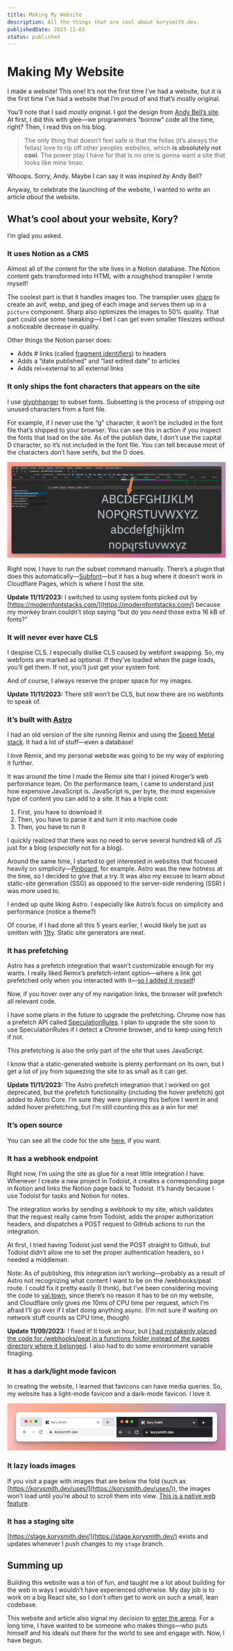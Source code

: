 ```yaml
---
title: Making My Website
description: All the things that are cool about korysmith.dev.
publishedDate: 2023-11-03
status: published
---
```

# Making My Website

<!-- Below works with MDX -->
<!-- published on {frontmatter.publishedDate} -->

I made a website! This one! It’s not the first time I’ve had a website, but it is the first time I’ve had a website that I’m proud of and that’s mostly original.

You’ll note that I said *mostly* original. I got the design from [Andy Bell’s site](https://andy-bell.co.uk/). At first, I did this with glee—we programmers “borrow” code all the time, right? Then, I read this on his blog.

> The only thing that doesn’t feel safe is that the fellas (it’s always the fellas) love to rip off other peoples websites, which **is absolutely not cool**. The power play I have for that is no one is gonna want a site that looks like mine lmao.
> 

Whoops. Sorry, Andy. Maybe I can say it was *inspired by* Andy Bell?

Anyway, to celebrate the launching of the website, I wanted to write an article *about* the website.

## What’s cool about your website, Kory?

I’m glad you asked.

### It uses Notion as a CMS

Almost all of the content for the site lives in a Notion database. The Notion content gets transformed into HTML with a roughshod transpiler I wrote myself!

The coolest part is that it handles images too. The transpiler uses [sharp](https://sharp.pixelplumbing.com/) to create an avif, webp, and jpeg of each image and serves them up in a `picture` component. Sharp also optimizes the images to 50% quality. That part could use some tweaking—I bet I can get even smaller filesizes without a noticeable decrease in quality.

Other things the Notion parser does:

- Adds # links (called [fragment identifiers](https://www.w3.org/DesignIssues/Fragment.html)) to headers
- Adds a “date published” and “last edited date” to articles
- Adds rel=external to all external links

### It only ships the font characters that appears on the site

I use [glyphhanger](https://github.com/filamentgroup/glyphhanger) to subset fonts. Subsetting is the process of stripping out unused characters from a font file.

For example, if I never use the “g” character, it won’t be included in the font file that’s shipped to your browser. You can see this in action if you inspect the fonts that load on the site. As of the publish date, I don’t use the capital D character, so it’s not included in the font file. You can tell because most of the characters don’t have serifs, but the D does.

![example of font subsetting](/public/images/subsetting.png)

Right now, I have to run the subset command manually. There’s a plugin that does this automatically—[Subfont](https://github.com/Ernxst/subfont)—but it has a bug where it doesn’t work in Cloudflare Pages, which is where I host the site.

**Update 11/11/2023:** I switched to using system fonts picked out by [https://modernfontstacks.com/](https://modernfontstacks.com/) because my monkey brain couldn’t stop saying “but do you *need* those extra 16 kB of fonts?”

### It will never ever have CLS

I despise CLS. I especially dislike CLS caused by webfont swapping. So, my webfonts are marked as optional. If they’ve loaded when the page loads, you’ll get them. If not, you’ll just get your system font.

And of course, I always reserve the proper space for my images.

**Update 11/11/2023:** There still won’t be CLS, but now there are no webfonts to speak of.

### It’s built with [Astro](https://astro.build/)

I had an old version of the site running Remix and using the [Speed Metal stack](https://github.com/Girish21/speed-metal-stack). It had a lot of stuff—even a database!

I love Remix, and my personal website was going to be my way of exploring it further.

It was around the time I made the Remix site that I joined Kroger’s web performance team. On the performance team, I came to understand just how expensive JavaScript is. JavaScript is, per byte, the most expensive type of content you can add to a site. It has a triple cost:

1. First, you have to download it
2. Then, you have to parse it and turn it into machine code
3. Then, you have to run it

I quickly realized that there was no need to serve several hundred kB of JS just for a blog (*especially* not for a blog).

Around the same time, I started to get interested in websites that focused heavily on simplicity—[Pinboard](https://pinboard.in/), for example. Astro was the new hotness at the time, so I decided to give that a try. It was also my excuse to learn about static-site generation (SSG) as opposed to the server-side rendering (SSR) I was more used to.

I ended up quite liking Astro. I especially like Astro’s focus on simplicity and performance (notice a theme?)

Of course, if I had done all this 5 years earlier, I would likely be just as smitten with [11ty](https://www.11ty.dev/). Static site generators are neat.

### It has prefetching

Astro has a prefetch integration that wasn’t customizable enough for my wants. I really liked Remix’s prefetch-intent option—where a link got prefetched only when you interacted with it—[so I added it myself](https://github.com/withastro/astro/pull/6585)!

Now, if you hover over any of my navigation links, the browser will prefetch all relevant code.

I have some plans in the future to upgrade the prefetching. Chrome now has a prefetch API called [SpeculationRules](https://developer.chrome.com/blog/prerender-pages/). I plan to upgrade the site soon to use SpeculationRules if I detect a Chrome browser, and to keep using fetch if not.

This prefetching is also the only part of the site that uses JavaScript.

I know that a static-generated website is plenty performant on its own, but I get a lot of joy from squeezing the site to as small as it can get.

**Update 11/11/2023:** The Astro prefetch integration that I worked on got deprecated, but the prefetch functionality (including the hover prefetch) got added to Astro Core. I’m sure they were planning this before I went in and added hover prefetching, but I’m still counting this as a win for me!

### It’s open source

You can see all the code for the site [here](https://github.com/kory-smith/korysmith.dev), if you want.

### It has a webhook endpoint

Right now, I’m using the site as glue for a neat little integration I have. Whenever I create a new project in Todoist, it creates a corresponding page in Notion and links the Notion page back to Todoist. It’s handy because I use Todoist for tasks and Notion for notes.

The integration works by sending a webhook to my site, which validates that the request really came from Todoist, adds the proper authorization headers, and dispatches a POST request to GitHub actions to run the integration.

At first, I tried having Todoist just send the POST straight to Github, but Todoist didn’t allow me to set the proper authentication headers, so I needed a middleman.

Note: As of publishing, this integration isn’t working—probably as a result of Astro not recognizing what content I want to be on the /webhooks/peat route. I could fix it pretty easily (I think), but I’ve been considering moving the code to [val.town](http://val.town), since there’s no reason it has to be on my website, and Cloudflare only gives me 10ms of CPU time per request, which I’m afraid I’ll go over if I start doing anything async. (I’m not sure if waiting on network stuff counts as CPU time, though)

**Update 11/09/2023:** I fixed it! It took an hour, but [I had mistakenly placed the code for /webhooks/peat in a functions folder instead of the pages directory where it belonged](https://github.com/kory-smith/korysmith.dev/commit/bd05c41ba905675a4ed532e8eec88f7d106cd6d1). I also had to do some environment variable finagling.

### It has a dark/light mode favicon

In creating the website, I learned that favicons can have media queries. So, my website has a light-mode favicon and a dark-mode favicon. I love it.

![dark and light mode favicons](/public/images/dark-light-favicon.png)

### It lazy loads images

If you visit a page with images that are below the fold (such as [https://korysmith.dev/uses/](https://korysmith.dev/uses/)), the images won’t load until you’re about to scroll them into view. [This is a native web feature](https://developer.mozilla.org/en-US/docs/Web/API/HTMLImageElement/loading).

### It has a staging site

[https://stage.korysmith.dev/](https://stage.korysmith.dev/) exists and updates whenever I push changes to my `stage` branch.

## Summing up

Building this website was a ton of fun, and taught me a lot about building for the web in ways I wouldn’t have experienced otherwise. My day job is to work on a big React site, so I don’t often get to work on such a small, lean codebase.

This website and article also signal my decision to [enter the arena](https://www.goodreads.com/quotes/7-it-is-not-the-critic-who-counts-not-the-man). For a long time, I have wanted to be someone who makes things—who puts himself and his ideals out there for the world to see and engage with. Now, I have begun.